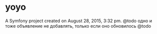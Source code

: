 yoyo
=======

A Symfony project created on August 28, 2015, 3:32 pm.
@todo одно и тоже объявление не добавлять, только если оно обновилось
@todo
